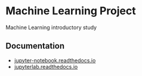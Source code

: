 # Machine Learning Project
Machine Learning introductory study

## Documentation
- [jupyter-notebook.readthedocs.io](https://jupyter-notebook.readthedocs.io/en/latest/index.html)
- [jupyterlab.readthedocs.io](https://jupyterlab.readthedocs.io/en/stable/index.html)